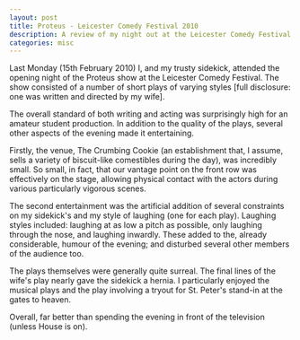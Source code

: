 ```yaml
---
layout: post
title: Proteus - Leicester Comedy Festival 2010
description: A review of my night out at the Leicester Comedy Festival.
categories: misc
---
```

Last Monday (15th February 2010) I, and my trusty sidekick, attended the opening night of the Proteus show at the Leicester Comedy Festival.  The show consisted of a number of short plays of varying styles \[full disclosure: one was written and directed by my wife\].

The overall standard of both writing and acting was surprisingly high for an amateur student production.  In addition to the quality of the plays, several other aspects of the evening made it entertaining.

Firstly, the venue, The Crumbing Cookie (an establishment that, I assume, sells a variety of biscuit-like comestibles during the day), was incredibly small.  So small, in fact, that our vantage point on the front row was effectively on the stage, allowing physical contact with the actors during various particularly vigorous scenes.

The second entertainment was the artificial addition of several constraints on my sidekick's and my style of laughing (one for each play).  Laughing styles included: laughing at as low a pitch as possible, only laughing through the nose, and laughing inwardly.  These added to the, already considerable, humour of the evening; and disturbed several other members of the audience too.

The plays themselves were generally quite surreal.  The final lines of the wife's play nearly gave the sidekick a hernia.  I particularly enjoyed the musical plays and the play involving a tryout for St. Peter's stand-in at the gates to heaven.

Overall, far better than spending the evening in front of the television (unless House is on).
